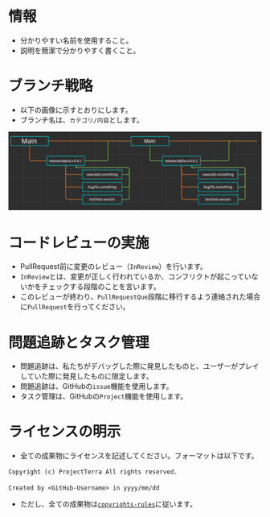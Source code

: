 # 情報
- 分かりやすい名前を使用すること。
- 説明を簡潔で分かりやすく書くこと。

# ブランチ戦略
- 以下の画像に示すとおりにします。
- ブランチ名は、`カテゴリ/内容`とします。

![branch-image](../contents/branch.png)

# コードレビューの実施
- PullRequest前に変更のレビュー（`InReview`）を行います。
- `InReview`とは、変更が正しく行われているか、コンフリクトが起こっていないかをチェックする段階のことを言います。
- このレビューが終わり、`PullRequestQue`段階に移行するよう連絡された場合に`PullRequest`を行ってください。

# 問題追跡とタスク管理
- 問題追跡は、私たちがデバッグした際に発見したものと、ユーザーがプレイしていた際に発見したものに限定します。
- 問題追跡は、GitHubの`issue`機能を使用します。
- タスク管理は、GitHubの`Project`機能を使用します。

# ライセンスの明示
- 全ての成果物にライセンスを記述してください。フォーマットは以下です。
```
Copyright (c) ProjectTerra All rights reserved.

Created by <GitHub-Username> in yyyy/mm/dd
```
- ただし、全ての成果物は[`copyrights-rules`](./DevRules/copyrights-rules.md)に従います。
